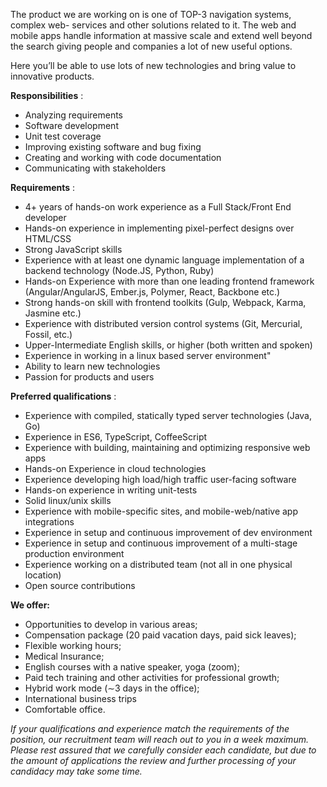 The product we are working on is one of TOP-3 navigation systems, complex web-
services and other solutions related to it. The web and mobile apps handle
information at massive scale and extend well beyond the search giving people
and companies a lot of new useful options.

Here you’ll be able to use lots of new technologies and bring value to
innovative products.

**Responsibilities** :

  * Analyzing requirements 
  * Software development
  * Unit test coverage
  * Improving existing software and bug fixing
  * Creating and working with code documentation
  * Communicating with stakeholders 

**Requirements** :

  * 4+ years of hands-on work experience as a Full Stack/Front End developer 
  * Hands-on experience in implementing pixel-perfect designs over HTML/CSS
  * Strong JavaScript skills 
  * Experience with at least one dynamic language implementation of a backend technology (Node.JS, Python, Ruby) 
  * Hands-on Experience with more than one leading frontend framework (Angular/AngularJS, Ember.js, Polymer, React, Backbone etc.) 
  * Strong hands-on skill with frontend toolkits (Gulp, Webpack, Karma, Jasmine etc.)
  * Experience with distributed version control systems (Git, Mercurial, Fossil, etc.) 
  * Upper-Intermediate English skills, or higher (both written and spoken) 
  * Experience in working in a linux based server environment"
  * Ability to learn new technologies 
  * Passion for products and users

**Preferred qualifications** :

  * Experience with compiled, statically typed server technologies (Java, Go)
  * Experience in ES6, TypeScript, CoffeeScript
  * Experience with building, maintaining and optimizing responsive web apps
  * Hands-on Experience in cloud technologies 
  * Experience developing high load/high traffic user-facing software 
  * Hands-on experience in writing unit-tests 
  * Solid linux/unix skills
  * Experience with mobile-specific sites, and mobile-web/native app integrations
  * Experience in setup and continuous improvement of dev environment
  * Experience in setup and continuous improvement of a multi-stage production environment
  * Experience working on a distributed team (not all in one physical location)
  * Open source contributions

**We offer:**

  * Opportunities to develop in various areas;
  * Compensation package (20 paid vacation days, paid sick leaves);
  * Flexible working hours;
  * Medical Insurance;
  * English courses with a native speaker, yoga (zoom);
  * Paid tech training and other activities for professional growth;
  * Hybrid work mode (∼3 days in the office);
  * International business trips
  * Comfortable office.

_If your qualifications and experience match the requirements of the position,
our recruitment team will reach out to you in a week maximum. Please rest
assured that we carefully consider each candidate, but due to the amount of
applications the review and further processing of your candidacy may take some
time._